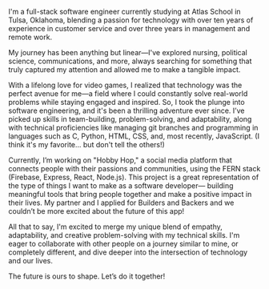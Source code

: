 I'm a full-stack software engineer currently studying at Atlas School in Tulsa, Oklahoma, blending a passion for technology with over ten years of experience in customer service and over three years in management and remote work.

My journey has been anything but linear—I've explored nursing, political science, communications, and more, always searching for something that truly captured my attention and allowed me to make a tangible impact.

With a lifelong love for video games, I realized that technology was the perfect avenue for me—a field where I could constantly solve real-world problems while staying engaged and inspired. So, I took the plunge into software engineering, and it's been a thrilling adventure ever since. I’ve picked up skills in team-building, problem-solving, and adaptability, along with technical proficiencies like managing git branches and programming in languages such as C, Python, HTML, CSS, and, most recently, JavaScript. (I think it's my favorite... but don't tell the others!)

Currently, I’m working on "Hobby Hop," a social media platform that connects people with their passions and communities, using the FERN stack (Firebase, Express, React, Node.js). This project is a great representation of the type of things I want to make as a software developer— building meaningful tools that bring people together and make a positive impact in their lives. My partner and I applied for Builders and Backers and we couldn’t be more excited about the future of this app! 

All that to say, I'm excited to merge my unique blend of empathy, adaptability, and creative problem-solving with my technical skills. I'm eager to collaborate with other people on a journey similar to mine, or completely different, and dive deeper into the intersection of technology and our lives.

The future is ours to shape. Let’s do it together!
